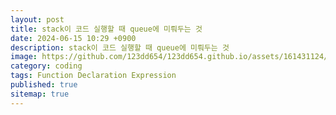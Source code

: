```yaml
---
layout: post
title: stack이 코드 실행할 때 queue에 미뤄두는 것
date: 2024-06-15 10:29 +0900
description: stack이 코드 실행할 때 queue에 미뤄두는 것
image: https://github.com/123dd654/123dd654.github.io/assets/161431124/8c4e8c90-4d2f-4e6e-86aa-9df7ca98a3a3
category: coding
tags: Function Declaration Expression
published: true
sitemap: true
---
```

